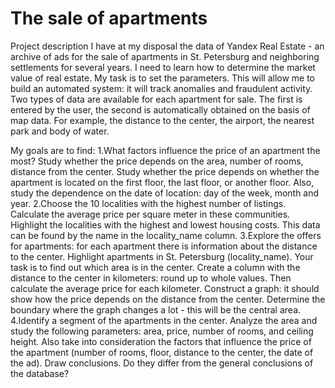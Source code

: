 # The sale of apartments
Project description
I have at my disposal the data of Yandex Real Estate - an archive of ads for the sale of apartments in St. Petersburg and neighboring settlements for several years. I need to learn how to determine the market value of real estate. My task is to set the parameters. This will allow me to build an automated system: it will track anomalies and fraudulent activity.
Two types of data are available for each apartment for sale. The first is entered by the user, the second is automatically obtained on the basis of map data. For example, the distance to the center, the airport, the nearest park and body of water.

My goals are to find:
1.What factors influence the price of an apartment the most? Study whether the price depends on the area, number of rooms, distance from the center. Study whether the price depends on whether the apartment is located on the first floor, the last floor, or another floor. Also, study the dependence on the date of location: day of the week, month and year.
2.Choose the 10 localities with the highest number of listings. Calculate the average price per square meter in these communities. Highlight the localities with the highest and lowest housing costs. This data can be found by the name in the locality_name column.
3.Explore the offers for apartments: for each apartment there is information about the distance to the center. Highlight apartments in St. Petersburg (locality_name). Your task is to find out which area is in the center. Create a column with the distance to the center in kilometers: round up to whole values. Then calculate the average price for each kilometer. Construct a graph: it should show how the price depends on the distance from the center. Determine the boundary where the graph changes a lot - this will be the central area.
4.Identify a segment of the apartments in the center. Analyze the area and study the following parameters: area, price, number of rooms, and ceiling height. Also take into consideration the factors that influence the price of the apartment (number of rooms, floor, distance to the center, the date of the ad). Draw conclusions. Do they differ from the general conclusions of the database?
